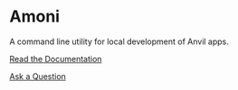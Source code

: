# Amoni
A command line utility for local development of Anvil apps.

[Read the Documentation](https://amoni.readthedocs.io/en/latest/)

[Ask a Question](https://github.com/anvilistas/amoni/discussions)
